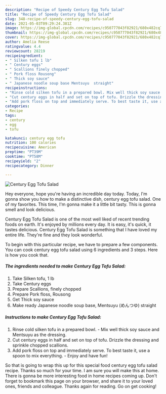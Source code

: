 ```yaml
---
description: "Recipe of Speedy Century Egg Tofu Salad"
title: "Recipe of Speedy Century Egg Tofu Salad"
slug: 348-recipe-of-speedy-century-egg-tofu-salad
date: 2021-05-03T09:29:24.381Z
image: https://img-global.cpcdn.com/recipes/c950777043f82921/680x482cq70/century-egg-tofu-salad-recipe-main-photo.jpg
thumbnail: https://img-global.cpcdn.com/recipes/c950777043f82921/680x482cq70/century-egg-tofu-salad-recipe-main-photo.jpg
cover: https://img-global.cpcdn.com/recipes/c950777043f82921/680x482cq70/century-egg-tofu-salad-recipe-main-photo.jpg
author: Amelia Reese
ratingvalue: 4.4
reviewcount: 28219
recipeingredient:
- " Silken tofu 1 lb"
- " Century eggs"
- " Scallions finely chopped"
- " Pork floss Rousong"
- " Thick soy sauce"
- " Japanese noodle soup base Mentsuyu  straight"
recipeinstructions:
- "Rinse cold silken tofu in a prepared bowl. Mix well thick soy sauce and Mentsuyu as the dressing."
- "Cut century eggs in half and set on top of tofu. Drizzle the dressing and sprinkle chopped scallions."
- "Add pork floss on top and immediately serve. To best taste it, use a spoon to mix everything.  Enjoy and have fun!"
categories:
- Recipe
tags:
- century
- egg
- tofu

katakunci: century egg tofu 
nutrition: 100 calories
recipecuisine: American
preptime: "PT39M"
cooktime: "PT58M"
recipeyield: "2"
recipecategory: Dinner

---
```



![Century Egg Tofu Salad](https://img-global.cpcdn.com/recipes/c950777043f82921/680x482cq70/century-egg-tofu-salad-recipe-main-photo.jpg)

Hey everyone, hope you're having an incredible day today. Today, I'm gonna show you how to make a distinctive dish, century egg tofu salad. One of my favorites. This time, I'm gonna make it a little bit tasty. This is gonna smell and look delicious.



Century Egg Tofu Salad is one of the most well liked of recent trending foods on earth. It's enjoyed by millions every day. It is easy, it's quick, it tastes delicious. Century Egg Tofu Salad is something that I have loved my entire life. They're fine and they look wonderful.


To begin with this particular recipe, we have to prepare a few components. You can cook century egg tofu salad using 6 ingredients and 3 steps. Here is how you cook that.

<!--inarticleads1-->

##### The ingredients needed to make Century Egg Tofu Salad:

1. Take  Silken tofu, 1 lb
1. Take  Century eggs
1. Prepare  Scallions, finely chopped
1. Prepare  Pork floss, Rousong
1. Get  Thick soy sauce
1. Make ready  Japanese noodle soup base, Mentsuyu (めんつゆ) straight




<!--inarticleads2-->

##### Instructions to make Century Egg Tofu Salad:

1. Rinse cold silken tofu in a prepared bowl. - Mix well thick soy sauce and Mentsuyu as the dressing.
1. Cut century eggs in half and set on top of tofu. Drizzle the dressing and sprinkle chopped scallions.
1. Add pork floss on top and immediately serve. To best taste it, use a spoon to mix everything.  - Enjoy and have fun!




So that is going to wrap this up for this special food century egg tofu salad recipe. Thanks so much for your time. I am sure you will make this at home. There is gonna be more interesting food in home recipes coming up. Don't forget to bookmark this page on your browser, and share it to your loved ones, friends and colleague. Thanks again for reading. Go on get cooking!
